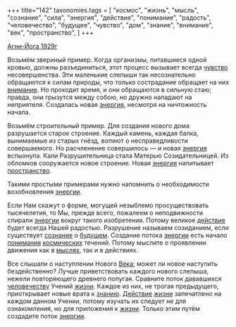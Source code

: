 +++
title="142"
taxonomies.tags = [
 "космос",
 "жизнь",
 "мысль",
 "сознание",
 "сила",
 "энергия",
 "действие",
 "понимание",
 "радость",
 "человечество",
 "будущее",
 "чувство",
 "дом",
 "знание",
 "внимание",
 "век",
 "пространство",
]
+++

[Агни-Йога 1929г](/agni/1929)

Возьмём звериный пример. Когда организмы, питавшиеся одной кровью, должны разъединиться, этот процесс вызывает всегда [чувство](/tags/чувство) несовершенства. Эти маленькие слепыши так несознательно обращаются к силам природы, что только сострадание обращает на них [внимание](/tags/внимание). Но проходит время, и они обращаются в сильную стаю; правда, они грызутся между собою, но дружно нападают на неприятеля. Создалась новая [энергия](/tags/энергия), несмотря на ничтожность начала.   

Возьмём строительный пример. Для создания нового дома разрушается старое строение. Каждый камень, каждая балка, вынимаемые из старых гнёзд, вопиют о несправедливости совершаемого. Но расчленение совершилось — и новая [энергия](/tags/энергия) вспыхнула. Кали Разрушительница стала Матерью Созидательницей. Из обломков сооружается новое строение. Новая [энергия](/tags/энергия) напитывает [пространство](/tags/пространство).   

Такими простыми примерами нужно напомнить о необходимости возобновления [энергии](/tags/энергия).   

Если Нам скажут о форме, могущей незыблемо просуществовать тысячелетия, то Мы, прежде всего, пожалеем о неподвижности спирали [энергии](/tags/энергия) вокруг такого изобретения. Потому великое [действие](/tags/действие) будет всегда Нашей радостью. Разрушение называем созиданием, если существует [сознание](/tags/сознание) о [будущем](/tags/будущее). Создание потока [энергии](/tags/энергия) есть начало [понимания](/tags/понимание) [космических](/tags/космос) течений. Потому мыслите о проявлении движения как в [мыслях](/tags/мысль), так и в действиях.   

Все слышали о наступлении Нового [Века](/tags/век); может ли новое наступить бездейственно? Лучше приветствовать каждого нового слепыша, нежели повторяющего древнего попугая. Сравните поток дававшихся [человечеству](/tags/человечество) Учений [жизни](/tags/жизнь). Каждое из них, не трогая предыдущего, приоткрывает новые врата к [знанию](/tags/знание). [Действие](/tags/действие) [жизни](/tags/жизнь) запечатлено на каждом данном Учении, потому изучать их следует не для ознакомления, но для приложения к [жизни](/tags/жизнь). Только этим путём создадите поток [энергии](/tags/энергия).